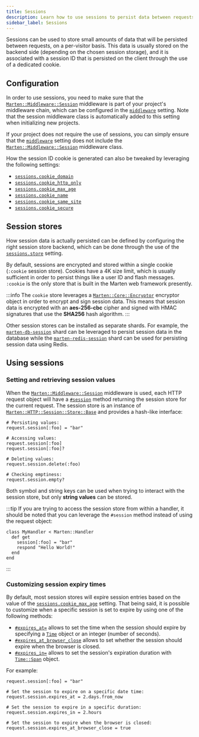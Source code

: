 ```yaml
---
title: Sessions
description: Learn how to use sessions to persist data between requests.
sidebar_label: Sessions
---
```


Sessions can be used to store small amounts of data that will be persisted between requests, on a per-visitor basis. This data is usually stored on the backend side (depending on the chosen session storage), and it is associated with a session ID that is persisted on the client through the use of a dedicated cookie.

## Configuration

In order to use sessions, you need to make sure that the [`Marten::Middleware::Session`](pathname:///api/dev/Marten/Middleware/Session.html) middleware is part of your project's middleware chain, which can be configured in the [`middleware`](../development/reference/settings.md#middleware) setting. Note that the session middleware class is automatically added to this setting when initializing new projects.

If your project does not require the use of sessions, you can simply ensure that the [`middleware`](../development/reference/settings.md#middleware) setting does not include the [`Marten::Middleware::Session`](pathname:///api/dev/Marten/Middleware/Session.html) middleware class.

How the session ID cookie is generated can also be tweaked by leveraging the following settings:

* [`sessions.cookie_domain`](../development/reference/settings.md#cookie_domain-1)
* [`sessions.cookie_http_only`](../development/reference/settings.md#cookie_http_only-1)
* [`sessions.cookie_max_age`](../development/reference/settings.md#cookie_max_age-1)
* [`sessions.cookie_name`](../development/reference/settings.md#cookie_name-1)
* [`sessions.cookie_same_site`](../development/reference/settings.md#cookie_same_site-1)
* [`sessions.cookie_secure`](../development/reference/settings.md#cookie_secure-1)

## Session stores

How session data is actually persisted can be defined by configuring the right session store backend, which can be done through the use of the [`sessions.store`](../development/reference/settings.md#store) setting.

By default, sessions are encrypted and stored within a single cookie (`:cookie` session store). Cookies have a 4K size limit, which is usually sufficient in order to persist things like a user ID and flash messages. `:cookie` is the only store that is built in the Marten web framework presently.

:::info
The `cookie` store leverages a [`Marten::Core::Encryptor`](pathname:///api/dev/Marten/Core/Encryptor.html) encryptor object in order to encrypt and sign session data. This means that session data is encrypted with an **aes-256-cbc** cipher and signed with HMAC signatures that use the **SHA256** hash algorithm.
:::

Other session stores can be installed as separate shards. For example, the [`marten-db-session`](https://github.com/martenframework/marten-db-session) shard can be leveraged to persist session data in the database while the [`marten-redis-session`](https://github.com/martenframework/marten-redis-session) shard can be used for persisting session data using Redis.

## Using sessions

### Setting and retrieving session values

When the [`Marten::Middleware::Session`](pathname:///api/dev/Marten/Middleware/Session.html) middleware is used, each HTTP request object will have a [`#session`](pathname:///api/dev//Marten/HTTP/Request.html#session-instance-method) method returning the session store for the current request. The session store is an instance of [`Marten::HTTP::Session::Store::Base`](pathname:///api/dev/Marten/HTTP/Session/Store/Base.html) and provides a hash-like interface:

```crystal
# Persisting values:
request.session[:foo] = "bar"

# Accessing values:
request.session[:foo]
request.session[:foo]?

# Deleting values:
request.session.delete(:foo)

# Checking emptiness:
request.session.empty?
```

Both symbol and string keys can be used when trying to interact with the session store, but only **string values** can be stored.

:::tip
If you are trying to access the session store from within a handler, it should be noted that you can leverage the `#session` method instead of using the request object:

```crystal
class MyHandler < Marten::Handler
  def get
    session[:foo] = "bar"
    respond "Hello World!"
  end
end
```
:::

### Customizing session expiry times

By default, most session stores will expire session entries based on the value of the [`sessions.cookie_max_age`](../development/reference/settings.md#cookie_max_age-1) setting. That being said, it is possible to customize when a specific session is set to expire by using one of the following methods:

* [`#expires_at=`](pathname:///api/dev/Marten/HTTP/Session/Store/Base.html#expires_at%3D(value%3ATime)-instance-method) allows to set the time when the session should expire by specifying a [`Time`](https://crystal-lang.org/api/Time.html) object or an integer (number of seconds).
* [`#expires_at_browser_close`](pathname:///api/dev/Marten/HTTP/Session/Store/Base.html#expires_at_browser_close%3D(value%3ABool)-instance-method) allows to set whether the session should expire when the browser is closed.
* [`#expires_in=`](pathname:///api/dev/Marten/HTTP/Session/Store/Base.html#expires_in%3D(value%3ATime%3A%3ASpan)-instance-method) allows to set the session's expiration duration with [`Time::Span`](https://crystal-lang.org/api/Time/Span.html) object.

For example:

```crystal
request.session[:foo] = "bar"

# Set the session to expire on a specific date time:
request.session.expires_at = 2.days.from_now

# Set the session to expire in a specific duration:
request.session.expires_in = 2.hours

# Set the session to expire when the browser is closed:
request.session.expires_at_browser_close = true
```
